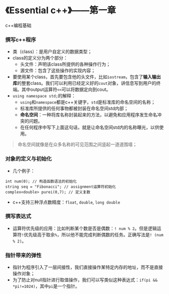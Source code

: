 # 《Essential c++》——第一章
c++编程基础

### 撰写c++程序
- 类（class）：是用户自定义的数据类型；
- class的定义分为两个部分：
	- 头文件：声明该class所提供的各种操作行为；
	- 源文件：包含了这些操作的实现内容；
- 要使用某个class，首先要包含他的头文件，比如`iostream`，包含了**输入输出库**的整套class。我们可以利用已经定义好的`cout`对象，讲信息写到用户的终端。其中output运算符`<<`可以将数据定向到cout。
- `using namespace std;`的解释：
	- `using`和`namespace`都是c++关键字，`std`是标准库的命名空间的名称；
	- 标准库所提供的任何事物都被封装在命名空间std内部；
	- **命名空间**：一种将库名称封装起来的方法，以避免和应用程序发生命名冲突的问题。
	- 在任何程序中写下上面这句话，就是让命名空间std内的名称曝光，以供使用。
> 命名空间就像是在众多名称的可见范围之间竖起一道道围墙；

### 对象的定义与初始化
- 几个例子：
```
int num(0); // 构造函数语法的初始化
string seq = "Fibonacci"; // assignment运算符初始化
complex<double> purei(0,7); // 定义复数
```
- c++支持三种浮点数精度：`float`, `double`, `long double`

### 撰写表达式
- 运算符优先级的应用：比如判断某个数是否是偶数：`! num % 2`。但是逻辑运算符`!`优先级高于取余`%`，所以他不能完成判断偶数的任务。正确写法是`! (num % 2)`。

### 指针带来的弹性
- 指针为程序引入了一层间接性，我们直接操作某特定内存的地址，而不是直接操作对象；
- 为了防止对null指针进行取值操作，我们可以写类似这种表达式：`if(pi && *pi!=1024)`，其中`pi`是一个指针。
